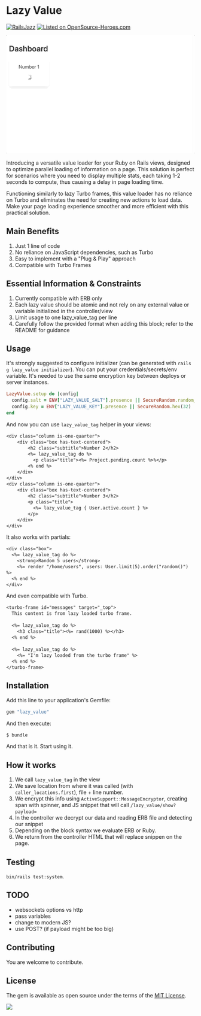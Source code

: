 # Lazy Value

[![RailsJazz](https://github.com/igorkasyanchuk/rails_time_travel/blob/main/docs/my_other.svg?raw=true)](https://www.railsjazz.com)
[![Listed on OpenSource-Heroes.com](https://opensource-heroes.com/badge-v1.svg)](https://opensource-heroes.com/o/railsjazz)

![RailsLiveReload](docs/lazy_value.gif)

Introducing a versatile value loader for your Ruby on Rails views, designed to optimize parallel loading of information on a page. This solution is perfect for scenarios where you need to display multiple stats, each taking 1-2 seconds to compute, thus causing a delay in page loading time.

Functioning similarly to lazy Turbo frames, this value loader has no reliance on Turbo and eliminates the need for creating new actions to load data. Make your page loading experience smoother and more efficient with this practical solution.

## Main Benefits

1. Just 1 line of code
2. No reliance on JavaScript dependencies, such as Turbo
3. Easy to implement with a "Plug & Play" approach
4. Compatible with Turbo Frames

## Essential Information & Constraints

1. Currently compatible with ERB only
2. Each lazy value should be atomic and not rely on any external value or variable initialized in the controller/view
3. Limit usage to one lazy_value_tag per line
4. Carefully follow the provided format when adding this block; refer to the README for guidance

## Usage

It's strongly suggested to configure initializer (can be generated with `rails g lazy_value initializer`). You can put your credentials/secrets/env variable. It's needed to use the same encryption key between deploys or server instances.

```ruby
LazyValue.setup do |config|
  config.salt = ENV["LAZY_VALUE_SALT"].presence || SecureRandom.random_bytes(ActiveSupport::MessageEncryptor.key_len)
  config.key = ENV["LAZY_VALUE_KEY"].presence || SecureRandom.hex(32)
end
```

And now you can use `lazy_value_tag` helper in your views:

```erb
<div class="column is-one-quarter">
    <div class="box has-text-centered">
        <h2 class="subtitle">Number 2</h2>
        <%= lazy_value_tag do %>
          <p class="title"><%= Project.pending.count %>%</p>
        <% end %>
    </div>
</div>
<div class="column is-one-quarter">
    <div class="box has-text-centered">
        <h2 class="subtitle">Number 3</h2>
        <p class="title">
          <%= lazy_value_tag { User.active.count } %>
        </p>
    </div>
</div>
```

It also works with partials:

```erb
<div class="box">
  <%= lazy_value_tag do %>
    <strong>Random 5 users</strong>
    <%= render "/home/users", users: User.limit(5).order("random()") %>
  <% end %>
</div>
```

And even compatible with Turbo.

```erb
<turbo-frame id="messages" target="_top">
  This content is from lazy loaded turbo frame.

  <%= lazy_value_tag do %>
    <h3 class="title"><%= rand(1000) %></h3>
  <% end %>

  <%= lazy_value_tag do %>
    <%= "I'm lazy loaded from the turbo frame" %>
  <% end %>
</turbo-frame>
```

## Installation

Add this line to your application's Gemfile:

```ruby
gem "lazy_value"
```

And then execute:
```bash
$ bundle
```

And that is it. Start using it.

## How it works

1. We call `lazy_value_tag` in the view
2. We save location from where it was called (with `caller_locations.first`), file + line number.
3. We encrypt this info using `ActiveSupport::MessageEncryptor`, creating span with spinner, and JS snippet that will call `/lazy_value/show?payload=`
4. In the controller we decrypt our data and reading ERB file and detecting our snippet
5. Depending on the block syntax we evaluate ERB or Ruby.
6. We return from the controller HTML that will replace snippen on the page.

## Testing

`bin/rails test:system`.

## TODO

- websockets options vs http
- pass variables
- change to modern JS?
- use POST? (if payload might be too big)

## Contributing

You are welcome to contribute.

## License
The gem is available as open source under the terms of the [MIT License](https://opensource.org/licenses/MIT).


[<img src="https://github.com/igorkasyanchuk/rails_time_travel/blob/main/docs/more_gems.png?raw=true"
/>](https://www.railsjazz.com/?utm_source=github&utm_medium=bottom&utm_campaign=rails_live_reload)

